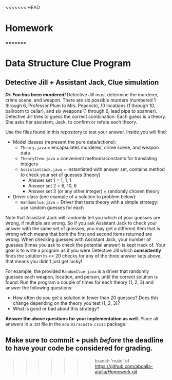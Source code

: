 <<<<<<< HEAD
# Homework
=======
# Data Structure Clue Program
## Detective Jill + Assistant Jack, Clue simulation



***Dr. Foo has been murdered!*** Detective Jill must determine the murderer, crime scene, and weapon. There are six possible murders (numbered 1 through 6, Professor Plum to Mrs. Peacock), 10 locations (1 through 10, ballroom to cellar), and six weapons (1 through 6, lead pipe to spanner). Detective Jill tries to guess the correct combination. Each guess is a theory. She asks her assistant, Jack, to confirm or refute each theory.

Use the files found in this repository to test your answer.  Inside you will find:

 - Model classes (represent the pure data/actions):
	 - `Theory.java` = encapsulates murdered, crime scene, and weapon data
	 - `TheoryItem.java` = convenient methods/constants for translating integers
	 - `AssistantJack.java` = instantiated with answer set, contains method to check your set of guesses (theory)
		 - Answer set 1 = 1, 1, 1
		 - Answer set 2 = 6, 10, 6
		 - Answer set 3 (or any other integer) = randomly chosen theory
 - Driver class (one example of a solution to problem below):
	 - `RandomClue.java` = Driver that tests theory with a simple strategy: use random guesses for each

Note that Assistant Jack will randomly tell you which of your guesses are wrong, if multiple are wrong.  So if you ask Assistant Jack to check your answer with the same set of guesses, you may get a different item that is wrong which means that both the first and second items returned are wrong.  When checking guesses with Assistant Jack, your number of guesses (times you ask to check the potential answer) is kept track of.  Your goal is to write a program as if you were Detective Jill which **consistently** finds the solution in <= 20 checks for any of the three answer sets above, that means you didn't just get lucky!

For example, the provided `RandomClue.java` is a driver that randomly guesses each weapon, location, and person, until the correct solution is found.  Run the program a couple of times for each theory (1, 2, 3) and answer the following questions:
 - How often do you get a solution in fewer than 20 guesses?  Does this change depending on the theory you test (1, 2, 3)?
 - What is good or bad about this strategy?

**Answer the above questions for your implementation as well.** Place all answers in a .txt file in the `edu.miracosta.cs113` package.

## Make sure to commit + push *before* the deadline to have your code be considered for grading.


>>>>>>> branch 'main' of https://github.com/abdalla-atalla/Homework.git
